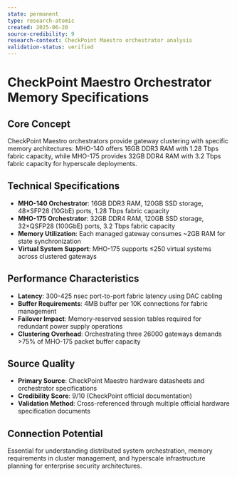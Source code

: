 ```yaml
---
state: permanent
type: research-atomic
created: 2025-06-20
source-credibility: 9
research-context: CheckPoint Maestro orchestrator analysis
validation-status: verified
---
```


# CheckPoint Maestro Orchestrator Memory Specifications

## Core Concept
CheckPoint Maestro orchestrators provide gateway clustering with specific memory architectures: MHO-140 offers 16GB DDR3 RAM with 1.28 Tbps fabric capacity, while MHO-175 provides 32GB DDR4 RAM with 3.2 Tbps fabric capacity for hyperscale deployments.

## Technical Specifications
- **MHO-140 Orchestrator**: 16GB DDR3 RAM, 120GB SSD storage, 48×SFP28 (10GbE) ports, 1.28 Tbps fabric capacity
- **MHO-175 Orchestrator**: 32GB DDR4 RAM, 120GB SSD storage, 32×QSFP28 (100GbE) ports, 3.2 Tbps fabric capacity
- **Memory Utilization**: Each managed gateway consumes ~2GB RAM for state synchronization
- **Virtual System Support**: MHO-175 supports ≤250 virtual systems across clustered gateways

## Performance Characteristics
- **Latency**: 300-425 nsec port-to-port fabric latency using DAC cabling
- **Buffer Requirements**: 4MB buffer per 10K connections for fabric management
- **Failover Impact**: Memory-reserved session tables required for redundant power supply operations
- **Clustering Overhead**: Orchestrating three 26000 gateways demands >75% of MHO-175 packet buffer capacity

## Source Quality
- **Primary Source**: CheckPoint Maestro hardware datasheets and orchestrator specifications
- **Credibility Score**: 9/10 (CheckPoint official documentation)
- **Validation Method**: Cross-referenced through multiple official hardware specification documents

## Connection Potential
Essential for understanding distributed system orchestration, memory requirements in cluster management, and hyperscale infrastructure planning for enterprise security architectures.